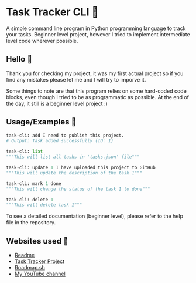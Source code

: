 
# Task Tracker CLI 📝

A simple command line program in Python programming language to track your tasks. Beginner level project, however I tried to implement intermediate level code wherever possible. 

## Hello 👋
Thank you for checking my project, it was my first actual project so if you find any mistakes please let me and I will try to imporve it.

Some things to note are that this program relies on some hard-coded code blocks, even though I tried to be as programmatic as possible. At the end of the day, it still is a beginner level project :)


## Usage/Examples 🤔

```python
task-cli: add I need to publish this project.
# Output: Task added successfully (ID: 1)

task-cli: list
"""This will list all tasks in 'tasks.json' file"""

task-cli: update 1 I have uploaded this project to GitHub
"""This will update the description of the task 1"""

task-cli: mark 1 done
"""This will change the status of the task 1 to done"""

task-cli: delete 1
"""This will delete task 1"""
```
To see a detailed documentation (beginner level), please refer to the help file in the repository.


## Websites used 🛜

 - [Readme](https://readme.so/)
 - [Task Tracker Project](https://roadmap.sh/projects/task-tracker)
 - [Roadmap.sh](https://roadmap.sh/roadmaps)
 - [My YouTube channel](https://www.youtube.com/@damianqt)
